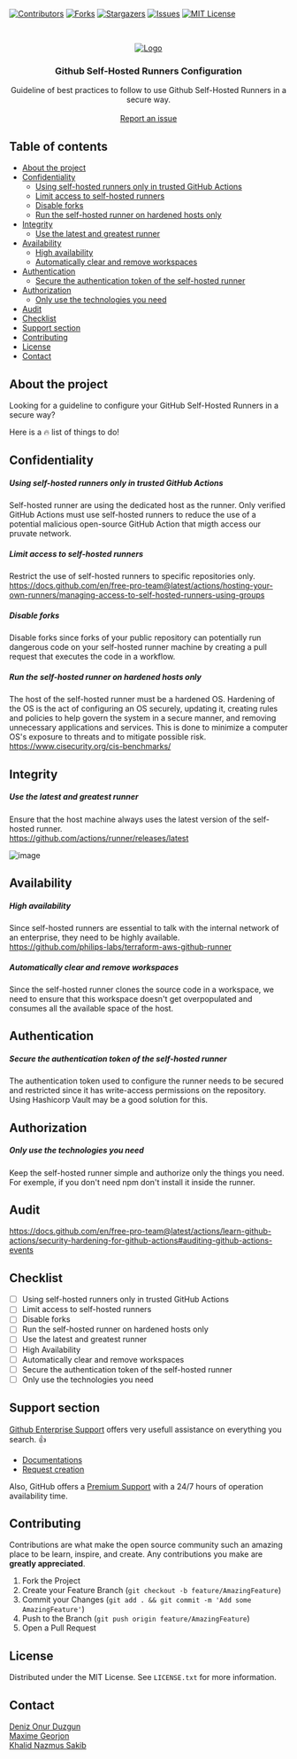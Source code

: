 [![Contributors][contributors-shield]][contributors-url]
[![Forks][forks-shield]][forks-url]
[![Stargazers][stars-shield]][stars-url]
[![Issues][issues-shield]][issues-url]
[![MIT License][license-shield]][license-url]

<!-- PROJECT LOGO -->
<br />
<p align="center">
  <a href="https://github.com/dduzgun-security/github-self-hosted-runners">
    <img src="https://github.blog/wp-content/uploads/2019/08/DL-V2-LinkedIn_FB.png?fit=1200%2C630" alt="Logo" >
  </a>

  <h3 align="center">Github Self-Hosted Runners Configuration</h3>

  <p align="center">
    Guideline of best practices to follow to use Github Self-Hosted Runners in a secure way.
    <br />
    <br />
    <a href="https://github.com/dduzgun-security/github-self-hosted-runners/issues">Report an issue</a>
  </p>
</p>


## Table of contents

<!--ts-->
   * [About the project](#about-the-project)
   * [Confidentiality](#confidentiality)
      * [Using self-hosted runners only in trusted GitHub Actions](#using-self-hosted-runners-only-in-trusted-github-actions)
      * [Limit access to self-hosted runners](#limit-access-to-self-hosted-runners)
      * [Disable forks](#disable-forks)
      * [Run the self-hosted runner on hardened hosts only](#run-the-self-hosted-runner-on-hardened-hosts-only)
   * [Integrity](#integrity)
      * [Use the latest and greatest runner](#use-the-latest-and-greatest-runner)
   * [Availability](#availability)
      * [High availability](#high-availability)
      * [Automatically clear and remove workspaces](#automatically-clear-and-remove-workspaces)
   * [Authentication](#authentication)
      * [Secure the authentication token of the self-hosted runner](#secure-the-authentication-token-of-the-self-hosted-runner)
   * [Authorization](#authorization)
      * [Only use the technologies you need](#only-use-the-technologies-you-need)
   * [Audit](#audit)
   * [Checklist](#checklist)
   * [Support section](#support-section)
   * [Contributing](#contributing)
   * [License](#license)
   * [Contact](#contact)
<!--te-->

<!-- ABOUT THE PROJECT -->
## About the project
Looking for a guideline to configure your GitHub Self-Hosted Runners in a secure way? 

Here is a :fire: list of things to do!

<!-- CONFIDENTIALITY -->
## Confidentiality
##### Using self-hosted runners only in trusted GitHub Actions
Self-hosted runner are using the dedicated host as the runner. 
Only verified GitHub Actions must use self-hosted runners to reduce the use of a potential malicious open-source GitHub Action that migth access our pruvate network.

##### Limit access to self-hosted runners
Restrict the use of self-hosted runners to specific repositories only.  
https://docs.github.com/en/free-pro-team@latest/actions/hosting-your-own-runners/managing-access-to-self-hosted-runners-using-groups

##### Disable forks
Disable forks since forks of your public repository can potentially run dangerous code on your self-hosted runner machine by creating a pull request that executes the code in a workflow.

##### Run the self-hosted runner on hardened hosts only
The host of the self-hosted runner must be a hardened OS. 
Hardening of the OS is the act of configuring an OS securely, updating it, creating rules and policies to help govern the system in a secure manner, and removing unnecessary applications and services. This is done to minimize a computer OS's exposure to threats and to mitigate possible risk.  
https://www.cisecurity.org/cis-benchmarks/ 

<!-- INTEGRITY -->
## Integrity
##### Use the latest and greatest runner
Ensure that the host machine always uses the latest version of the self-hosted runner.  
https://github.com/actions/runner/releases/latest

![image](https://user-images.githubusercontent.com/59659739/100800872-2ffc4c80-33f5-11eb-8ed5-95b3a91d863a.png)


<!-- AVAILABILITY -->
## Availability
##### High availability
Since self-hosted runners are essential to talk with the internal network of an enterprise, they need to be highly available.  
https://github.com/philips-labs/terraform-aws-github-runner

##### Automatically clear and remove workspaces
Since the self-hosted runner clones the source code in a workspace, we need to ensure that this workspace doesn't get overpopulated and consumes all the available space of the host.

<!-- AUTHENTICATION -->
## Authentication
##### Secure the authentication token of the self-hosted runner
The authentication token used to configure the runner needs to be secured and restricted since it has write-access permissions on the repository.  
Using Hashicorp Vault may be a good solution for this.

<!-- AUTHORIZATION -->
## Authorization
##### Only use the technologies you need
Keep the self-hosted runner simple and authorize only the things you need. For exemple, if you don't need npm don't install it inside the runner.

<!-- AUDIT -->
## Audit
https://docs.github.com/en/free-pro-team@latest/actions/learn-github-actions/security-hardening-for-github-actions#auditing-github-actions-events

<!-- CHECKLIST -->
## Checklist
 - [ ] Using self-hosted runners only in trusted GitHub Actions
 - [ ] Limit access to self-hosted runners
 - [ ] Disable forks
 - [ ] Run the self-hosted runner on hardened hosts only
 - [ ] Use the latest and greatest runner
 - [ ] High Availability
 - [ ] Automatically clear and remove workspaces
 - [ ] Secure the authentication token of the self-hosted runner
 - [ ] Only use the technologies you need

<!-- SUPPORT SECTION -->
## Support section
[Github Enterprise Support](https://enterprise.github.com/support) offers very usefull assistance on everything you search. :+1:

* [Documentations](https://help.github.com/en)
* [Request creation](https://enterprise.githubsupport.com/hc/en-us/requests/new)

Also, GitHub offers a [Premium Support](https://help.github.com/en/github/working-with-github-support/about-github-premium-support-for-github-enterprise-cloud) with a 24/7 hours of operation availability time.

<!-- CONTRIBUTING -->
## Contributing
Contributions are what make the open source community such an amazing place to be learn, inspire, and create. Any contributions you make are **greatly appreciated**.

1. Fork the Project
2. Create your Feature Branch (`git checkout -b feature/AmazingFeature`)
3. Commit your Changes (`git add . && git commit -m 'Add some AmazingFeature'`)
4. Push to the Branch (`git push origin feature/AmazingFeature`)
5. Open a Pull Request

<!-- LICENSE -->
## License
Distributed under the MIT License. See `LICENSE.txt` for more information.

<!-- CONTACT -->
## Contact
[Deniz Onur Duzgun](https://github.com/dduzgun-security)  
[Maxime Georjon](https://github.com/mxge)  
[Khalid Nazmus Sakib](https://github.com/knsakibnbc)

<!-- MARKDOWN LINKS & IMAGES -->
<!-- https://www.markdownguide.org/basic-syntax/#reference-style-links -->
[contributors-shield]: https://img.shields.io/github/contributors/dduzgun-security/github-self-hosted-runners.svg?style=flat-square
[contributors-url]: https://github.com/dduzgun-security/github-self-hosted-runners/graphs/contributors
[forks-shield]: https://img.shields.io/github/forks/dduzgun-security/github-self-hosted-runners?style=flat-square
[forks-url]: https://github.com/dduzgun-security/github-self-hosted-runners/network/members
[stars-shield]: https://img.shields.io/github/stars/dduzgun-security/github-self-hosted-runners.svg?style=flat-square
[stars-url]: https://github.com/dduzgun-security/github-self-hosted-runners/stargazers
[issues-shield]: https://img.shields.io/github/issues/dduzgun-security/github-self-hosted-runners.svg?style=flat-square
[issues-url]: https://github.com/dduzgun-security/github-self-hosted-runners/issues
[license-shield]: https://img.shields.io/github/license/dduzgun-security/github-self-hosted-runners.svg?style=flat-square
[license-url]: https://github.com/dduzgun-security/github-self-hosted-runners/blob/master/LICENSE.txt
